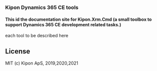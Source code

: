 ### Kipon Dynamics 365 CE tools

#### This id the documentation site for Kipon.Xrm.Cmd (a small toolbox to support Dynamics 365 CE development related tasks.)

each tool to be described here


## License 
MIT (c) Kipon ApS, 2019,2020,2021